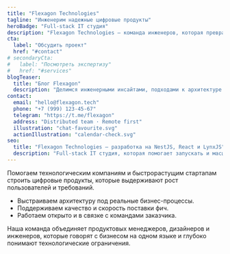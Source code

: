 ```yaml
---
title: "Flexagon Technologies"
tagline: "Инженерим надежные цифровые продукты"
heroBadge: "Full-stack IT студия"
description: "Flexagon Technologies — команда инженеров, которая превращает идеи в устойчивые серверные платформы, удобные фронтенд-приложения и нативные мобильные сервисы."
cta:
  label: "Обсудить проект"
  href: "#contact"
# secondaryCta:
#   label: "Посмотреть экспертизу"
#   href: "#services"
blogTeaser:
  title: "Блог Flexagon"
  description: "Делимся инженерными инсайтами, подходами к архитектуре и практиками выстраивания продуктовой разработки."
contact:
  email: "hello@flexagon.tech"
  phone: "+7 (999) 123-45-67"
  telegram: "https://t.me/flexagon"
  address: "Distributed team · Remote first"
  illustration: "chat-favourite.svg"
  actionIllustration: "calendar-check.svg"
seo:
  title: "Flexagon Technologies — разработка на NestJS, React и LynxJS"
  description: "Full-stack IT студия, которая помогает запускать и масштабировать цифровые продукты на backend NestJS, фронтенде React и мобильном LynxJS."
---
```

Помогаем технологическим компаниям и быстрорастущим стартапам строить цифровые продукты, которые выдерживают рост пользователей и требований.

* Выстраиваем архитектуру под реальные бизнес-процессы.
* Поддерживаем качество и скорость поставки фич.
* Работаем открыто и в связке с командами заказчика.

Наша команда объединяет продуктовых менеджеров, дизайнеров и инженеров, которые говорят с бизнесом на одном языке и глубоко понимают технологические ограничения.
